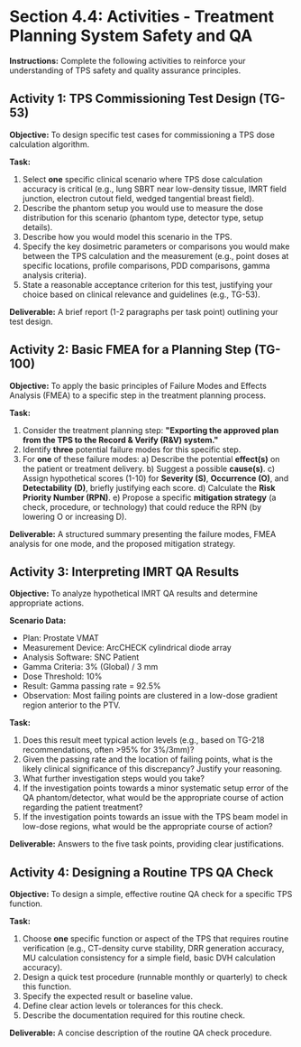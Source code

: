 # Section 4.4: Activities - Treatment Planning System Safety and QA

**Instructions:** Complete the following activities to reinforce your understanding of TPS safety and quality assurance principles.

## Activity 1: TPS Commissioning Test Design (TG-53)

**Objective:** To design specific test cases for commissioning a TPS dose calculation algorithm.

**Task:**
1.  Select **one** specific clinical scenario where TPS dose calculation accuracy is critical (e.g., lung SBRT near low-density tissue, IMRT field junction, electron cutout field, wedged tangential breast field).
2.  Describe the phantom setup you would use to measure the dose distribution for this scenario (phantom type, detector type, setup details).
3.  Describe how you would model this scenario in the TPS.
4.  Specify the key dosimetric parameters or comparisons you would make between the TPS calculation and the measurement (e.g., point doses at specific locations, profile comparisons, PDD comparisons, gamma analysis criteria).
5.  State a reasonable acceptance criterion for this test, justifying your choice based on clinical relevance and guidelines (e.g., TG-53).

**Deliverable:** A brief report (1-2 paragraphs per task point) outlining your test design.

## Activity 2: Basic FMEA for a Planning Step (TG-100)

**Objective:** To apply the basic principles of Failure Modes and Effects Analysis (FMEA) to a specific step in the treatment planning process.

**Task:**
1.  Consider the treatment planning step: **"Exporting the approved plan from the TPS to the Record & Verify (R&V) system."**
2.  Identify **three** potential failure modes for this specific step.
3.  For **one** of these failure modes:
    a) Describe the potential **effect(s)** on the patient or treatment delivery.
    b) Suggest a possible **cause(s)**.
    c) Assign hypothetical scores (1-10) for **Severity (S)**, **Occurrence (O)**, and **Detectability (D)**, briefly justifying each score.
    d) Calculate the **Risk Priority Number (RPN)**.
    e) Propose a specific **mitigation strategy** (a check, procedure, or technology) that could reduce the RPN (by lowering O or increasing D).

**Deliverable:** A structured summary presenting the failure modes, FMEA analysis for one mode, and the proposed mitigation strategy.

## Activity 3: Interpreting IMRT QA Results

**Objective:** To analyze hypothetical IMRT QA results and determine appropriate actions.

**Scenario Data:**
- Plan: Prostate VMAT
- Measurement Device: ArcCHECK cylindrical diode array
- Analysis Software: SNC Patient
- Gamma Criteria: 3% (Global) / 3 mm
- Dose Threshold: 10%
- Result: Gamma passing rate = 92.5%
- Observation: Most failing points are clustered in a low-dose gradient region anterior to the PTV.

**Task:**
1.  Does this result meet typical action levels (e.g., based on TG-218 recommendations, often >95% for 3%/3mm)?
2.  Given the passing rate and the location of failing points, what is the likely clinical significance of this discrepancy? Justify your reasoning.
3.  What further investigation steps would you take?
4.  If the investigation points towards a minor systematic setup error of the QA phantom/detector, what would be the appropriate course of action regarding the patient treatment?
5.  If the investigation points towards an issue with the TPS beam model in low-dose regions, what would be the appropriate course of action?

**Deliverable:** Answers to the five task points, providing clear justifications.

## Activity 4: Designing a Routine TPS QA Check

**Objective:** To design a simple, effective routine QA check for a specific TPS function.

**Task:**
1.  Choose **one** specific function or aspect of the TPS that requires routine verification (e.g., CT-density curve stability, DRR generation accuracy, MU calculation consistency for a simple field, basic DVH calculation accuracy).
2.  Design a quick test procedure (runnable monthly or quarterly) to check this function.
3.  Specify the expected result or baseline value.
4.  Define clear action levels or tolerances for this check.
5.  Describe the documentation required for this routine check.

**Deliverable:** A concise description of the routine QA check procedure.

